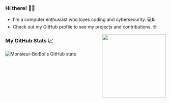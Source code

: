 ### Hi there! 🙋‍♂️ 
- I'm a computer enthusiast who loves coding and cybersecurity. 💻🔒 
- Check out my GitHub profile to see my projects and contributions. 🤓

<img align="right" src="https://upload.wikimedia.org/wikipedia/commons/c/c3/Flag_of_France.svg" width="200" height="200">

### My GitHub Stats 📈
![Monsieur-BoiBoi's GitHub stats](https://github-readme-stats.vercel.app/api?username=Monsieur-BoiBoi&show_icons=true&theme=radical)

